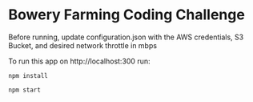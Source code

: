 # Bowery Farming Coding Challenge

Before running, update configuration.json with the AWS credentials, S3 Bucket, and desired network throttle in mbps

To run this app on http://localhost:300 run:

`npm install`

`npm start`